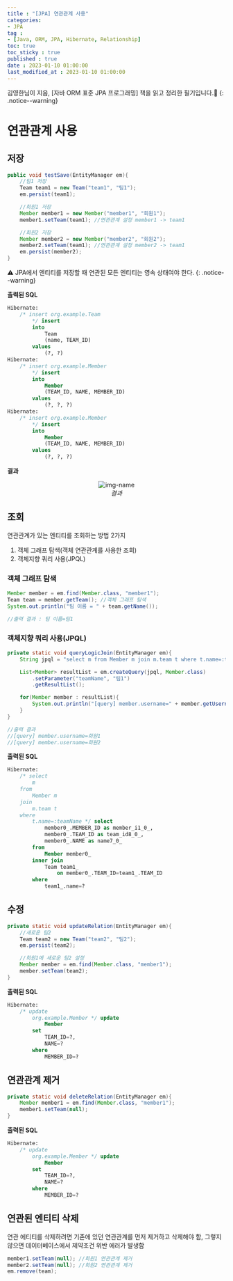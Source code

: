 ```yaml
---
title : "[JPA] 연관관계 사용"
categories:
- JPA
tag :
- [Java, ORM, JPA, Hibernate, Relationship]
toc: true
toc_sticky : true
published : true
date : 2023-01-10 01:00:00
last_modified_at : 2023-01-10 01:00:00
---
```


김영한님이 지음, [자바 ORM 표준 JPA 프로그래밍] 책을 읽고 정리한 필기입니다.📢
{: .notice--warning}

# 연관관계 사용

## 저장

```java
public void testSave(EntityManager em){
    //팀1 저장
    Team team1 = new Team("team1", "팀1");
    em.persist(team1);

    //회원1 저장
    Member member1 = new Member("member1", "회원1");
    member1.setTeam(team1); //연관관계 설정 member1 -> team1

    //회원2 저장
    Member member2 = new Member("member2", "회원2");
    member2.setTeam(team1); //연관관계 설정 member2 -> team1
    em.persist(member2);
}
```

⚠️ JPA에서 엔티티를 저장할 때 연관된 모든 엔티티는 영속 상태여야 한다.
{: .notice--warning}



**출력된 SQL**

```sql
Hibernate: 
    /* insert org.example.Team
        */ insert 
        into
            Team
            (name, TEAM_ID) 
        values
            (?, ?)
Hibernate: 
    /* insert org.example.Member
        */ insert 
        into
            Member
            (TEAM_ID, NAME, MEMBER_ID) 
        values
            (?, ?, ?)
Hibernate: 
    /* insert org.example.Member
        */ insert 
        into
            Member
            (TEAM_ID, NAME, MEMBER_ID) 
        values
            (?, ?, ?)
```



**결과**

<p align="center">
  <img alt="img-name" src="https://user-images.githubusercontent.com/13410737/211595824-f4f14ff6-1c7c-4b15-9c5c-ae61b28369aa.png">
  <br>
    <em>결과</em>
</p>



## 조회

연관관계가 있는 엔티티를 조회하는 방법 2가지

1. 객체 그래프 탐색(객체 연관관계를 사용한 조회)
2. 객체지향 쿼리 사용(JPQL)



### 객체 그래프 탐색

```java
Member member = em.find(Member.class, "member1");
Team team = member.getTeam(); //객체 그래프 탐색
System.out.println("팀 이름 = " + team.getName());

//출력 결과 : 팀 이름=팀1
```



### 객체지향 쿼리 사용(JPQL)

```java
private static void queryLogicJoin(EntityManager em){
    String jpql = "select m from Member m join m.team t where t.name=:teamName";

    List<Member> resultList = em.createQuery(jpql, Member.class)
        .setParameter("teamName", "팀1")
        .getResultList();

    for(Member member : resultList){
        System.out.println("[query] member.username=" + member.getUsername());
    }
}

//출력 결과
//[query] member.username=회원1
//[query] member.username=회원2
```

**출력된 SQL**

```sql
Hibernate: 
    /* select
        m 
    from
        Member m 
    join
        m.team t 
    where
        t.name=:teamName */ select
            member0_.MEMBER_ID as member_i1_0_,
            member0_.TEAM_ID as team_id8_0_,
            member0_.NAME as name7_0_ 
        from
            Member member0_ 
        inner join
            Team team1_ 
                on member0_.TEAM_ID=team1_.TEAM_ID 
        where
            team1_.name=?
```



## 수정

```java
private static void updateRelation(EntityManager em){
    //새로운 팀2
    Team team2 = new Team("team2", "팀2");
    em.persist(team2);

    //회원1에 새로운 팀2 설정
    Member member = em.find(Member.class, "member1");
    member.setTeam(team2);
}
```

**출력된 SQL**

```sql
Hibernate: 
    /* update
        org.example.Member */ update
            Member 
        set
            TEAM_ID=?,
            NAME=? 
        where
            MEMBER_ID=?
```



## 연관관계 제거

```java
private static void deleteRelation(EntityManager em){
    Member member1 = em.find(Member.class, "member1");
    member1.setTeam(null);
}
```

**출력된 SQL**

```sql
Hibernate: 
    /* update
        org.example.Member */ update
            Member 
        set
            TEAM_ID=?,
            NAME=? 
        where
            MEMBER_ID=?
```



## 연관된 엔티티 삭제

연관 에티티를 삭제하려면 기존에 있던 연관관계를 먼저 제거하고 삭제해야 함, 그렇지 않으면 데이터베이스에서 제약조건 위반 에러가 발생함

```java
member1.setTeam(null); //회원1 연관관계 제거
member2.setTeam(null); //회원2 연관관계 제거
em.remove(team);
```

